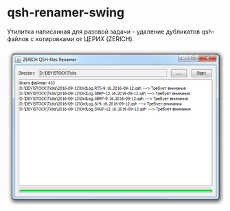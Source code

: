 # qsh-renamer-swing
Утилитка написанная для разовой задачи - удаление дубликатов qsh-файлов с котировками от ЦЕРИХ (ZERICH).

![Alt text](pics/screenshot.png?raw=true "Screenshot")
